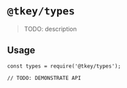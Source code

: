 # `@tkey/types`

> TODO: description

## Usage

```
const types = require('@tkey/types');

// TODO: DEMONSTRATE API
```
